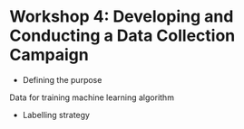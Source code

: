 # Workshop 4: Developing and Conducting a Data Collection Campaign

* Defining the purpose

Data for training machine learning algorithm

* Labelling strategy
